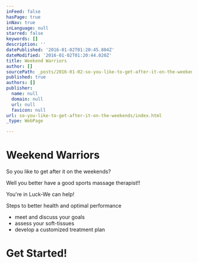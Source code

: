 ```yaml
---
inFeed: false
hasPage: true
inNav: true
inLanguage: null
starred: false
keywords: []
description: ''
datePublished: '2016-01-02T01:20:45.804Z'
dateModified: '2016-01-02T01:20:44.020Z'
title: Weekend Warriors
author: []
sourcePath: _posts/2016-01-02-so-you-like-to-get-after-it-on-the-weekends.md
published: true
authors: []
publisher:
  name: null
  domain: null
  url: null
  favicon: null
url: so-you-like-to-get-after-it-on-the-weekends/index.html
_type: WebPage

---
```

# Weekend Warriors

So you like to get after it on the weekends?

Well you better have a good sports massage therapist!!

You're in Luck-We can help!

Steps to better health and optimal performance

* meet and discuss your goals
* assess your soft-tissues
* develop a customized treatment plan

# Get Started!